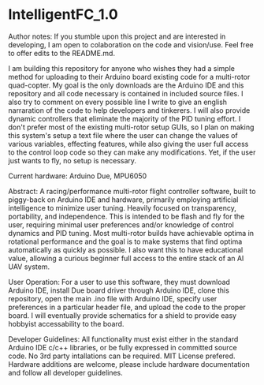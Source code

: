 # IntelligentFC_1.0
Author notes:
If you stumble upon this project and are interested in developing, I am open to colaboration on the code and vision/use. Feel free to offer edits to the README.md.

I am building this repository for anyone who wishes they had a simple method for uploading to their Arduino board existing code for a multi-rotor quad-copter. My goal is the only downloads are the Arduino IDE and this repository and all code necessary is contained in included source files. I also try to comment on every possible line I write to give an english narraration of the code to help developers and tinkerers. I will also provide dynamic controllers that eliminate the majority of the PID tuning effort. I don't prefer most of the existing multi-rotor setup GUIs, so I plan on making this system's setup a text file where the user can change the values of various variables, effecting features, while also giving the user full access to the control loop code so they can make any modifications. Yet, if the user just wants to fly, no setup is necessary.

Current hardware: 
Arduino Due, MPU6050

Abstract:
A racing/performance multi-rotor flight controller software, built to piggy-back on Arduino IDE and hardware, primarily employing artificial intelligence to minimize user tuning. Heavily focused on transparency, portability, and independence.
This is intended to be flash and fly for the user, requiring minimal user preferences and/or knowledge of control dynamics and PID tuning. Most multi-rotor builds have achievable optima in rotational performance and the goal is to make systems that find optima automatically as quickly as possible. I also want this to have educational value, allowing a curious beginner full access to the entire stack of an AI UAV system.

User Operation:
For a user to use this software, they must download Arduino IDE, install Due board driver through Arduino IDE, clone this repository, open the main .ino file with Arduino IDE, specify user preferences in a particular header file, and upload the code to the proper board. I will eventually provide schematics for a shield to provide easy hobbyist accessability to the board.

Developer Guidelines:
All functionality must exist either in the standard Arduino IDE c/c++ libraries, or be fully expressed in committed source code. No 3rd party intallations can be required. MIT License prefered. Hardware additions are welcome, please include hardware documentation and follow all developer guidelines.
